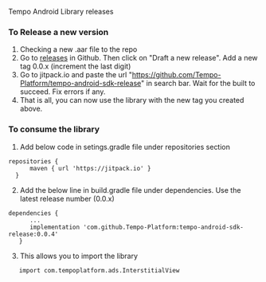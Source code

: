 Tempo Android Library releases

### To Release a new version 
1. Checking a new .aar file to the repo 
2. Go to [releases](https://github.com/Tempo-Platform/tempo-android-sdk-release/releases) in Github. 
   Then click on "Draft a new release". Add a new tag 0.0.x (increment the last digit)
3. Go to jitpack.io and paste the url "https://github.com/Tempo-Platform/tempo-android-sdk-release" in search bar. 
   Wait for the built to succeed. Fix errors if any.
4. That is all, you can now use the library with the new tag you created above.

### To consume the library 

1. Add below code in setings.gradle file under repositories section  
```
repositories {
      maven { url 'https://jitpack.io' }
  }
```
2. Add the below line in build.gradle file under dependencies. Use the latest release number (0.0.x)
```
dependencies {
      ...
      implementation 'com.github.Tempo-Platform:tempo-android-sdk-release:0.0.4'
   }

```
3. This allows you to import the library 
```
   import com.tempoplatform.ads.InterstitialView
```
